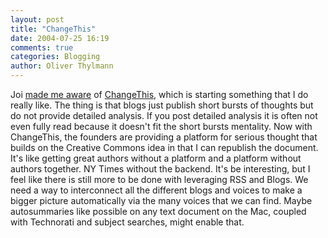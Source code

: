 ```yaml
---
layout: post
title: "ChangeThis"
date: 2004-07-25 16:19
comments: true
categories: Blogging
author: Oliver Thylmann
---
```





Joi [made me aware](http://joi.ito.com/archives/2004/07/21/seth_godins_changethis.html) of [ChangeThis](http://www.changethis.com/), which is starting something that I do really like. The thing is that blogs just publish short bursts of thoughts but do not provide detailed analysis. If you post detailed analysis it is often not even fully read because it doesn't fit the short bursts mentality. Now with ChangeThis, the founders are providing a platform for serious thought that builds on the Creative Commons idea in that I can republish the document. It's like getting great authors without a platform and a platform without authors together. NY Times without the backend. It's be interesting, but I feel like there is still more to be done with leveraging RSS and Blogs. We need a way to interconnect all the different blogs and voices to make a bigger picture automatically via the many  voices that we can find. Maybe autosummaries like possible on any text document on the Mac, coupled with Technorati and subject searches, might enable that.

